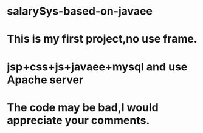 # salarySys-based-on-javaee
# This is my first project,no use frame.
# jsp+css+js+javaee+mysql and use Apache server
# The code may be bad,I would appreciate your comments.
